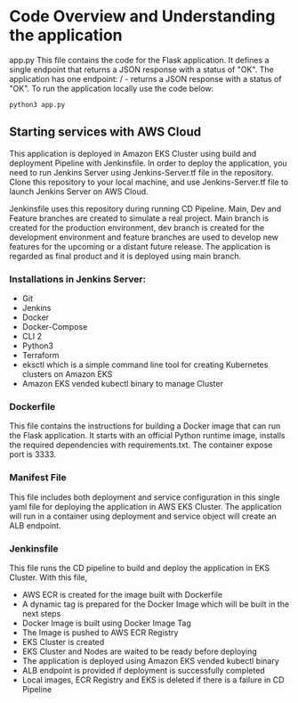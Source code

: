 # Code Overview and Understanding the application

app.py
This file contains the code for the Flask application. It defines a single endpoint that returns a JSON response with a status of "OK".
The application has one endpoint:
/ - returns a JSON response with a status of "OK".
To run the application locally use the code below:
```
python3 app.py
```

## Starting services with AWS Cloud

This application is deployed in Amazon EKS Cluster using build and deployment Pipeline with Jenkinsfile. In order to deploy the application, you need to run Jenkins Server using Jenkins-Server.tf file in the repository. Clone this repository to your local machine, and use Jenkins-Server.tf file to launch Jenkins Server on AWS Cloud.

Jenkinsfile uses this repository during running CD Pipeline. Main, Dev and Feature branches are created to simulate a real project. Main branch is created for the production environment, dev branch is created for the development environment and feature branches are used to develop new features for the upcoming or a distant future release. The application is regarded as final product and it is deployed using main branch.

### Installations in Jenkins Server:

* Git
* Jenkins
* Docker
* Docker-Compose
* CLI 2
* Python3
* Terraform
* eksctl which is a simple command line tool for creating Kubernetes clusters on Amazon EKS
* Amazon EKS vended kubectl binary to manage Cluster


### Dockerfile

This file contains the instructions for building a Docker image that can run the Flask application. It starts with an official Python runtime image, installs the required dependencies with requirements.txt. The container expose port is 3333.

### Manifest File

This file includes both deployment and service configuration in this single yaml file for deploying the application in AWS EKS Cluster. The application will run in a container using deployment and service object will create an ALB endpoint.

### Jenkinsfile

This file runs the CD pipeline to build and deploy the application in EKS Cluster. With this file, 

* AWS ECR is created for the image built with Dockerfile
* A dynamic tag is prepared for the Docker Image which will be built in the next steps
* Docker Image is built using Docker Image Tag
* The Image is pushed to AWS ECR Registry
* EKS Cluster is created
* EKS Cluster and Nodes are waited to be ready before deploying
* The application is deployed using Amazon EKS vended kubectl binary
* ALB endpoint is provided if deployment is successfully completed
* Local images, ECR Registry and EKS is deleted if there is a failure in CD Pipeline 




